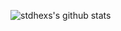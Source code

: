 ![stdhexs's github stats](https://github-readme-stats.vercel.app/api?username=stdhexs&theme=radical&show_icons=true)
